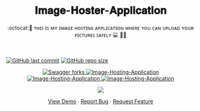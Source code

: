  <h1 align="center"> 𝐈𝐦𝐚𝐠𝐞-𝐇𝐨𝐬𝐭𝐞𝐫-𝐀𝐩𝐩𝐥𝐢𝐜𝐚𝐭𝐢𝐨𝐧</h1>
<p align="center">:octocat:🌟 ᴛʜɪꜱ ɪꜱ ᴍʏ ɪᴍᴀɢᴇ ʜᴏꜱᴛɪɴɢ ᴀᴘᴘʟɪᴄᴀᴛɪᴏɴ ᴡʜᴇʀᴇ ʏᴏᴜ ᴄᴀɴ ᴜᴘʟᴏᴀᴅ ʏᴏᴜʀ ᴘɪᴄᴛᴜʀᴇꜱ ꜱᴀꜰᴇʟʏ 💻 🎯🚀 <p><br>

[![GitHub last commit](https://img.shields.io/github/last-commit/ashish2030/Image-Hosting-Application)](https://github.com/ashish2030/Image-Hosting-Application/commits/master)
[![GitHub repo size](https://img.shields.io/github/repo-size/ashish2030/Image-Hosting-Application)](https://github.com/ashish2030/Image-Hosting-Application/archive/master.zip)
 <p align="center">
 <a href="https://github.com/ashish2030/Image-Hosting-Application/fork" target="blank">
 <img src="https://img.shields.io/github/forks/ashish2030/Image-Hosting-Application?style=flat-square" alt="Swagger forks"/>
</a>
<a href="https://github.com/ashish2030/Swagger/stargazers" target="blank">
<img src="https://img.shields.io/github/stars/ashish2030/Image-Hosting-Application?style=flat-square" alt="Image-Hosting-Application"/>
</a>
<a href="https://github.com/ashish2030/Swagger/issues" target="blank">
<img src="https://img.shields.io/github/issues/ashish2030/Image-Hosting-Application?style=flat-square" alt="Image-Hosting-Application"/>
</a>
<a href="https://github.com/ashish2030/Swagger/pulls" target="blank">
<img src="https://img.shields.io/github/issues-pr/ashish2030/Image-Hosting-Application?style=flat-square" alt="Image-Hosting-Application"/>
</a>
</p>
  
<p align="center"><img src="https://github.com/Ashish2030/Image-Hosting-Application/blob/master/video/video.gif" ></p>
<p align="center">
    <a href="https://image-hoster-ashish.herokuapp.com/" target="blank">View Demo</a>
    ·
    <a href="https://github.com/ashish2030/Image-Hosting-Application/issues/new/choose">Report Bug</a>
    ·
    <a href="https://github.com/ashish2030/Image-Hosting-Application/issues/new/choose">Request Feature</a>
</p>


